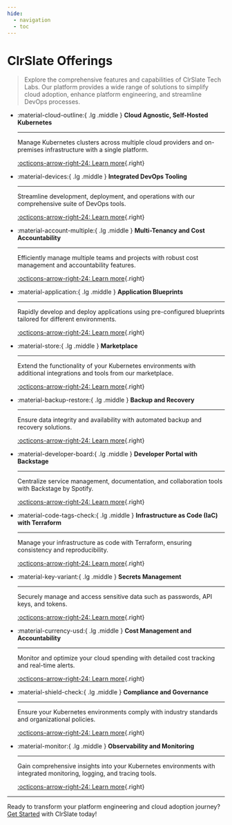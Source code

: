 ```yaml
---
hide:
  - navigation
  - toc
---
```


# ClrSlate Offerings

> Explore the comprehensive features and capabilities of ClrSlate Tech Labs. Our platform provides a wide range of solutions to simplify cloud adoption, enhance platform engineering, and streamline DevOps processes.

<div class="grid cards" markdown>

-   :material-cloud-outline:{ .lg .middle } __Cloud Agnostic, Self-Hosted Kubernetes__

    ---

    Manage Kubernetes clusters across multiple cloud providers and on-premises infrastructure with a single platform.

    [:octicons-arrow-right-24: Learn more](cloud_agnostic_kubernetes.md){.right}

-   :material-devices:{ .lg .middle } __Integrated DevOps Tooling__

    ---

    Streamline development, deployment, and operations with our comprehensive suite of DevOps tools.

    [:octicons-arrow-right-24: Learn more](integrated_devops_tooling.md){.right}

-   :material-account-multiple:{ .lg .middle } __Multi-Tenancy and Cost Accountability__

    ---

    Efficiently manage multiple teams and projects with robust cost management and accountability features.

    [:octicons-arrow-right-24: Learn more](multi_tenancy_cost_accountability.md){.right}

-   :material-application:{ .lg .middle } __Application Blueprints__

    ---

    Rapidly develop and deploy applications using pre-configured blueprints tailored for different environments.

    [:octicons-arrow-right-24: Learn more](application_blueprints.md){.right}

-   :material-store:{ .lg .middle } __Marketplace__

    ---

    Extend the functionality of your Kubernetes environments with additional integrations and tools from our marketplace.

    [:octicons-arrow-right-24: Learn more](marketplace.md){.right}

-   :material-backup-restore:{ .lg .middle } __Backup and Recovery__

    ---

    Ensure data integrity and availability with automated backup and recovery solutions.

    [:octicons-arrow-right-24: Learn more](backup_recovery.md){.right}

-   :material-developer-board:{ .lg .middle } __Developer Portal with Backstage__

    ---

    Centralize service management, documentation, and collaboration tools with Backstage by Spotify.

    [:octicons-arrow-right-24: Learn more](developer_portal_backstage.md){.right}

-   :material-code-tags-check:{ .lg .middle } __Infrastructure as Code (IaC) with Terraform__

    ---

    Manage your infrastructure as code with Terraform, ensuring consistency and reproducibility.

    [:octicons-arrow-right-24: Learn more](iac_terraform.md){.right}

-   :material-key-variant:{ .lg .middle } __Secrets Management__

    ---

    Securely manage and access sensitive data such as passwords, API keys, and tokens.

    [:octicons-arrow-right-24: Learn more](secrets_management.md){.right}

-   :material-currency-usd:{ .lg .middle } __Cost Management and Accountability__

    ---

    Monitor and optimize your cloud spending with detailed cost tracking and real-time alerts.

    [:octicons-arrow-right-24: Learn more](cost_management_accountability.md){.right}

-   :material-shield-check:{ .lg .middle } __Compliance and Governance__

    ---

    Ensure your Kubernetes environments comply with industry standards and organizational policies.

    [:octicons-arrow-right-24: Learn more](compliance_governance.md){.right}

-   :material-monitor:{ .lg .middle } __Observability and Monitoring__

    ---

    Gain comprehensive insights into your Kubernetes environments with integrated monitoring, logging, and tracing tools.

    [:octicons-arrow-right-24: Learn more](observability_monitoring.md){.right}

</div>


---

Ready to transform your platform engineering and cloud adoption journey? [Get Started](#) with ClrSlate today!
